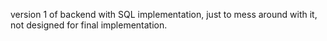 version 1 of backend with SQL implementation, just to mess around with it, not designed for final implementation.
